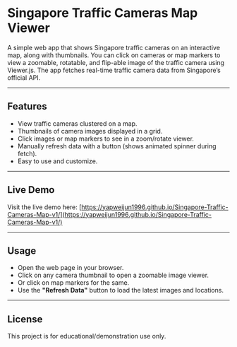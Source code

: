 # Singapore Traffic Cameras Map Viewer

A simple web app that shows Singapore traffic cameras on an interactive map, along with thumbnails. You can click on cameras or map markers to view a zoomable, rotatable, and flip-able image of the traffic camera using Viewer.js. The app fetches real-time traffic camera data from Singapore’s official API.

---

## Features

- View traffic cameras clustered on a map.
- Thumbnails of camera images displayed in a grid.
- Click images or map markers to see in a zoom/rotate viewer.
- Manually refresh data with a button (shows animated spinner during fetch).
- Easy to use and customize.

---

## Live Demo

Visit the live demo here: [https://yapweijun1996.github.io/Singapore-Traffic-Cameras-Map-v1/](https://yapweijun1996.github.io/Singapore-Traffic-Cameras-Map-v1/)

---

## Usage

- Open the web page in your browser.
- Click on any camera thumbnail to open a zoomable image viewer.
- Or click on map markers for the same.
- Use the **"Refresh Data"** button to load the latest images and locations.

---

## License

This project is for educational/demonstration use only.


